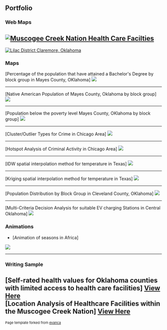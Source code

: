 ## Portfolio
### Web Maps
[![Muscogee Creek Nation Health Care Facilties](images/thum.jpg)](https://uok.maps.arcgis.com/apps/mapviewer/index.html?webmap=7d70ac82eed94d3a87a8668013d73fe1)
---
[![Lilac District Claremore, Oklahoma](images/Claremore.jpg)](https://arcg.is/0eTb0e)

### Maps 

[Percentage of the population that have attained a Bachelor's Degree by block group in Mayes County, OKlahoma]
<img src="images/BACHELORS DEGREE.jpg?raw=true"/>

---
[Native American Population of Mayes County, Oklahoma by block group]
<img src="images/Mayes_native.jpg?raw=true"/>

---
[Population below the poverty level Mayes County, OKlahoma by block group]
<img src="images/Mayes_poverty.jpg?raw=true"/>


---
[Cluster/Outlier Types for Crime in Chicago Area]
<img src="images/ClusterOutlier.jpg?raw=true"/>


---
[Hotspot Analysis of Criminal Activity in Chicago Area]
<img src="images/HotSpotAnalysis.jpg?raw=true"/>


---
[IDW spatial interpolation method for temperature in Texas]
<img src="images/Layout.jpg?raw=true"/>


---
[Kriging spatial interpolation method for temperature in Texas]
<img src="images/Kriging.jpg?raw=true"/>


---
[Population Distribution by Block Group in Cleveland County, OKlahoma]
<img src="images/BGpoppink.jpg?raw=true"/>



---
[Multi-Criteria Decision Analysis for suitable EV charging Stations in Central Oklahoma]
<img src="images/MCDA_Rework.jpg?raw=true"/>


### Animations

- [Animation of seasons in Africa]
<img src="images/AfricaSEASONS.gif?raw=true"/>


---
### Writing Sample
[Self-rated health values for Oklahoma counties with limited access to health care facilities]
<a href="https://jayhairiss.github.io/pdf/TERM PROJECT.pdf">View Here</a>
<br>
[Location Analysis of Healthcare Facilities within the Muscogee Creek Nation]
<a href="https://jayhairiss.github.io/pdf/Term Project Report (1).pdf">View Here</a>
---


<p style="font-size:11px">Page template forked from <a href="https://github.com/evanca/quick-portfolio">evanca</a></p>
<!-- Remove above link if you don't want to attibute -->
